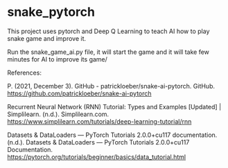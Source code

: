 # snake_pytorch
This project uses pytorch and Deep Q Learning to teach AI how to play snake game and improve it.

Run the snake_game_ai.py file, it will start the game and it will take few minutes for AI to improve its game/

References:

P. (2021, December 3). GitHub - patrickloeber/snake-ai-pytorch. GitHub. https://github.com/patrickloeber/snake-ai-pytorch

Recurrent Neural Network (RNN) Tutorial: Types and Examples [Updated] | Simplilearn. (n.d.). Simplilearn.com. https://www.simplilearn.com/tutorials/deep-learning-tutorial/rnn

Datasets & DataLoaders — PyTorch Tutorials 2.0.0+cu117 documentation. (n.d.). Datasets & DataLoaders — PyTorch Tutorials 2.0.0+cu117 Documentation. https://pytorch.org/tutorials/beginner/basics/data_tutorial.html
